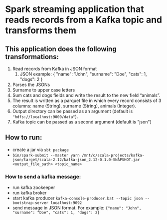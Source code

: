 # Spark streaming application that reads records from a Kafka topic and transforms them


## This application does the following transformations:

1. Read records from Kafka in JSON format
    1. JSON example:
       {
       "name": "John",
       "surname": "Doe",
       "cats": 1,
       "dogs": 2
       }
2. Parses the JSONs
3. Surname to upper case letters
4. Sum cats and dogs fields and write the result to the new field “animals”.
5. The result is written as a parquet file in which every record consists of 3 columns: name (String), surname (String), animals (Integer).
6. Output directory can be passed as an argument (default is `"hdfs://localhost:9000/data"`).
7. Kafka topic can be passed as a second argument (default is "json")



## How to run:

- create a jar via `sbt package`
- `bin/spark-submit --master yarn /mnt/c/scala-projects/kafka-json/target/scala-2.12/kafka-json_2.12-0.1.0-SNAPSHOT.jar <output_file_path> <topic_name>`

### How to send a kafka message:

- run kafka zookeeper
- run kafka broker
- start kafka producer `kafka-console-producer.bat --topic json --bootstrap-server localhost:9092`
- send message in JSON format. For example: `{"name": "John", "surname": "Doe", "cats": 1, "dogs": 2}`

